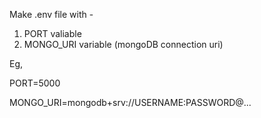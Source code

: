 Make .env file with -

1. PORT valiable
2. MONGO_URI variable (mongoDB connection uri)

Eg,

PORT=5000

MONGO_URI=mongodb+srv://USERNAME:PASSWORD@...
